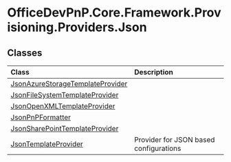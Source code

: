 # OfficeDevPnP.Core.Framework.Provisioning.Providers.Json

## Classes
|**Class**|**Description**|
|:-----|:-----|
|[JsonAzureStorageTemplateProvider](OfficeDevPnP.Core.Framework.Provisioning.Providers.Json.JsonAzureStorageTemplateProvider.md)||
|[JsonFileSystemTemplateProvider](OfficeDevPnP.Core.Framework.Provisioning.Providers.Json.JsonFileSystemTemplateProvider.md)||
|[JsonOpenXMLTemplateProvider](OfficeDevPnP.Core.Framework.Provisioning.Providers.Json.JsonOpenXMLTemplateProvider.md)||
|[JsonPnPFormatter](OfficeDevPnP.Core.Framework.Provisioning.Providers.Json.JsonPnPFormatter.md)||
|[JsonSharePointTemplateProvider](OfficeDevPnP.Core.Framework.Provisioning.Providers.Json.JsonSharePointTemplateProvider.md)||
|[JsonTemplateProvider](OfficeDevPnP.Core.Framework.Provisioning.Providers.Json.JsonTemplateProvider.md)|Provider for JSON based configurations|
